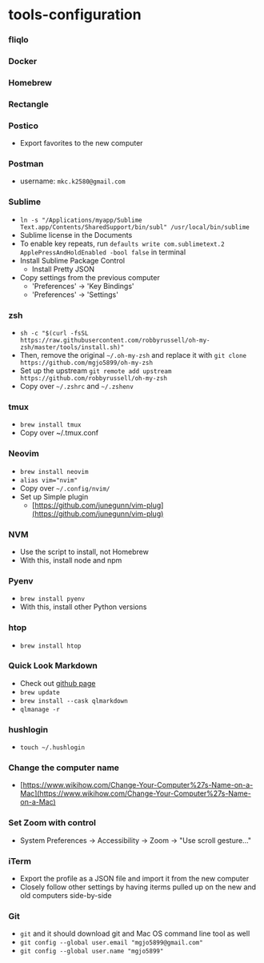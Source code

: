 # tools-configuration
### fliqlo
### Docker
### Homebrew
### Rectangle

### Postico
- Export favorites to the new computer

### Postman
- username: `mkc.k2580@gmail.com`

### Sublime
- `ln -s "/Applications/myapp/Sublime Text.app/Contents/SharedSupport/bin/subl" /usr/local/bin/sublime`
- Sublime license in the Documents
- To enable key repeats, run `defaults write com.sublimetext.2 ApplePressAndHoldEnabled -bool false` in terminal
- Install Sublime Package Control
    - Install Pretty JSON
- Copy settings from the previous computer
    - 'Preferences' -> 'Key Bindings'
    - 'Preferences' -> 'Settings'

### zsh
- `sh -c "$(curl -fsSL https://raw.githubusercontent.com/robbyrussell/oh-my-zsh/master/tools/install.sh)"`
- Then, remove the original `~/.oh-my-zsh` and replace it with `git clone https://github.com/mgjo5899/oh-my-zsh`
- Set up the upstream `git remote add upstream https://github.com/robbyrussell/oh-my-zsh`
- Copy over `~/.zshrc` and `~/.zshenv`

### tmux
- `brew install tmux`
- Copy over ~/.tmux.conf

### Neovim
- `brew install neovim`
- `alias vim="nvim"`
- Copy over `~/.config/nvim/`
- Set up Simple plugin
    - [https://github.com/junegunn/vim-plug](https://github.com/junegunn/vim-plug)

### NVM
- Use the script to install, not Homebrew
- With this, install node and npm

### Pyenv
- `brew install pyenv`
- With this, install other Python versions

### htop
- `brew install htop`

### Quick Look Markdown
- Check out [github page](https://github.com/toland/qlmarkdown)
- `brew update`
- `brew install --cask qlmarkdown`
- `qlmanage -r`

### hushlogin
- `touch ~/.hushlogin`

### Change the computer name
- [https://www.wikihow.com/Change-Your-Computer%27s-Name-on-a-Mac](https://www.wikihow.com/Change-Your-Computer%27s-Name-on-a-Mac)

### Set Zoom with control
- System Preferences -> Accessibility -> Zoom -> "Use scroll gesture..."

### iTerm
- Export the profile as a JSON file and import it from the new computer
- Closely follow other settings by having iterms pulled up on the new and old computers side-by-side

### Git
- `git` and it should download git and Mac OS command line tool as well
- `git config --global user.email "mgjo5899@gmail.com"`
- `git config --global user.name "mgjo5899"`
